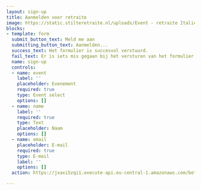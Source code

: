 ```yaml
---
layout: sign-up
title: Aanmelden voor retraite
image: https://static.stilteretraite.nl/uploads/Event - retraite Italie 2.jpg
blocks:
- template: form
  submit_button_text: Meld me aan
  submitting_button_text: Aanmelden...
  success_text: Het formulier is succesvol verstuurd.
  fail_text: Er is iets mis gegaan bij het versturen van het formulier.
  name: sign-up
  controls:
  - name: event
    label: ''
    placeholder: Evenement
    required: true
    type: Event select
    options: []
  - name: name
    label: ''
    required: true
    type: Text
    placeholder: Naam
    options: []
  - name: email
    placeholder: E-mail
    required: true
    type: E-mail
    label: ''
    options: []
  action: https://jxaxi5zqi1.execute-api.eu-central-1.amazonaws.com/beta/sendsignupform

---
```

